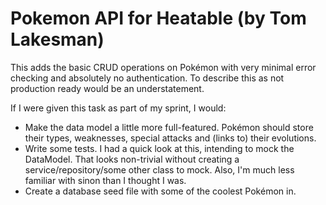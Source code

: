 # Pokemon API for Heatable (by Tom Lakesman)

This adds the basic CRUD operations on Pokémon with very minimal error checking and absolutely no authentication.
To describe this as not production ready would be an understatement.

If I were given this task as part of my sprint, I would:

- Make the data model a little more full-featured. Pokémon should store their types, weaknesses, special attacks and (links to) their evolutions.
- Write some tests. I had a quick look at this, intending to mock the DataModel. That looks non-trivial without creating a service/repository/some other class to mock. Also, I'm much less familiar with sinon than I thought I was.
- Create a database seed file with some of the coolest Pokémon in.

